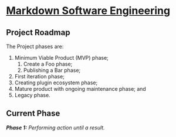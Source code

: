 # [Markdown Software Engineering](../readme.md)

## Project Roadmap

The Project phases are:

1. Minimum Viable Product (MVP) phase;
   1. Create a Foo phase;
   2. Publishing a Bar phase;
2. First iteration phase;
3. Creating plugin ecosystem phase;
4. Mature product with ongoing maintenance phase; and
5. Legacy phase.

## Current Phase

***Phase 1:*** *Performing action until a result.*
